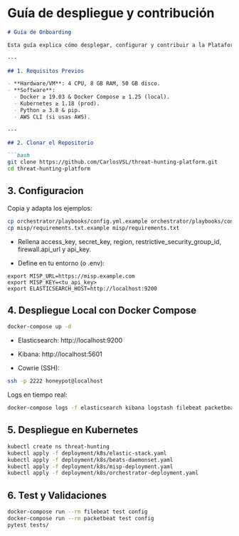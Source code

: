 # Guía de despliegue y contribución

```markdown
# Guía de Onboarding

Esta guía explica cómo desplegar, configurar y contribuir a la Plataforma de Threat Hunting y Respuesta Automática.

---

## 1. Requisitos Previos

- **Hardware/VM**: 4 CPU, 8 GB RAM, 50 GB disco.  
- **Software**:  
  - Docker ≥ 19.03 & Docker Compose ≥ 1.25 (local).  
  - Kubernetes ≥ 1.18 (prod).  
  - Python ≥ 3.8 & pip.  
  - AWS CLI (si usas AWS).

---

## 2. Clonar el Repositorio

```bash
git clone https://github.com/CarlosVSL/threat-hunting-platform.git
cd threat-hunting-platform

```

## 3. Configuracion

Copia y adapta los ejemplos:

```bash
cp orchestrator/playbooks/config.yml.example orchestrator/playbooks/config.yml
cp misp/requirements.txt.example misp/requirements.txt

```
- Rellena access_key, secret_key, region, restrictive_security_group_id, firewall.api_url y api_key.

- Define en tu entorno (o .env):

```arduino
export MISP_URL=https://misp.example.com
export MISP_KEY=<tu_api_key>
export ELASTICSEARCH_HOST=http://localhost:9200

```

## 4. Despliegue Local con Docker Compose

```bash
docker-compose up -d

```

- Elasticsearch: http://localhost:9200

- Kibana: http://localhost:5601

- Cowrie (SSH):

```bash
ssh -p 2222 honeypot@localhost

```
Logs en tiempo real:

```bash
docker-compose logs -f elasticsearch kibana logstash filebeat packetbeat cowrie

```
## 5. Despliegue en Kubernetes

```bash
kubectl create ns threat-hunting
kubectl apply -f deployment/k8s/elastic-stack.yaml
kubectl apply -f deployment/k8s/beats-daemonset.yaml
kubectl apply -f deployment/k8s/misp-deployment.yaml
kubectl apply -f deployment/k8s/orchestrator-deployment.yaml

```
## 6. Test y Validaciones

```bash
docker-compose run --rm filebeat test config
docker-compose run --rm packetbeat test config
pytest tests/

```
